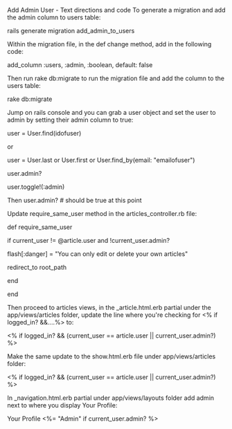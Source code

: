 Add Admin User - Text directions and code
To generate a migration and add the admin column to users table:

rails generate migration add_admin_to_users

Within the migration file, in the def change method, add in the following code:

add_column :users, :admin, :boolean, default: false

Then run rake db:migrate to run the migration file and add the column to the users table:

rake db:migrate

Jump on rails console and you can grab a user object and set the user to admin by setting their admin column to true:

user = User.find(idofuser)

or

user = User.last or User.first or User.find_by(email: "emailofuser")

user.admin?

user.toggle!(:admin)

Then user.admin? # should be true at this point

Update require_same_user method in the articles_controller.rb file:

def require_same_user

if current_user != @article.user and !current_user.admin?

flash[:danger] = "You can only edit or delete your own articles"

redirect_to root_path

end

end

Then proceed to articles views, in the _article.html.erb partial under the app/views/articles folder, update the line where you're checking for <% if logged_in? &&....%> to:

<% if logged_in? && (current_user == article.user || current_user.admin?) %>

Make the same update to the show.html.erb file under app/views/articles folder:

<% if logged_in? && (current_user == article.user || current_user.admin?) %>

In _navigation.html.erb partial under app/views/layouts folder add admin next to where you display Your Profile:

Your Profile <%= "Admin" if current_user.admin? %>